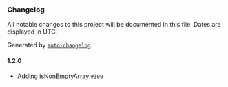 ### Changelog

All notable changes to this project will be documented in this file. Dates are displayed in UTC.

Generated by [`auto-changelog`](https://github.com/CookPete/auto-changelog).

#### 1.2.0

- Adding isNonEmptyArray [`#309`](https://github.com/lokalise/shared-ts-libs/pull/309)
